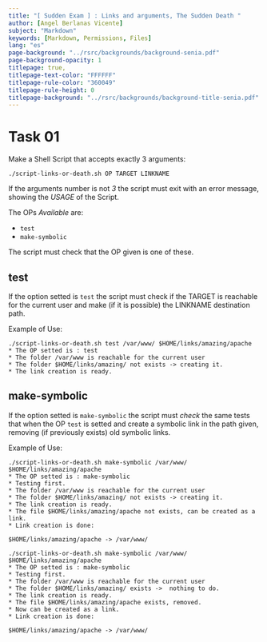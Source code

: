 ```yaml
---
title: "[ Sudden Exam ] : Links and arguments, The Sudden Death "
author: [Angel Berlanas Vicente]
subject: "Markdown"
keywords: [Markdown, Permissions, Files]
lang: "es"
page-background: "../rsrc/backgrounds/background-senia.pdf"
page-background-opacity: 1
titlepage: true,
titlepage-text-color: "FFFFFF"
titlepage-rule-color: "360049"
titlepage-rule-height: 0
titlepage-background: "../rsrc/backgrounds/background-title-senia.pdf"
---
```


# Task 01

Make a Shell Script that accepts exactly 3 arguments:

```shell
./script-links-or-death.sh OP TARGET LINKNAME
```

If the arguments number is not *3* the script must exit with an error message, showing the *USAGE* of the Script.

The OPs *Available* are:

- `test`
- `make-symbolic`

The script must check that the OP given is one of these.

## test

If the option setted is `test` the script must check if the TARGET is reachable for the current user and make (if it is possible) the LINKNAME destination path.

Example of Use:

```shell
./script-links-or-death.sh test /var/www/ $HOME/links/amazing/apache
* The OP setted is : test
* The folder /var/www is reachable for the current user
* The folder $HOME/links/amazing/ not exists -> creating it.
* The link creation is ready.
```

## make-symbolic

If the option setted is `make-symbolic` the script must *check* the same tests that when the OP `test` is setted and create a symbolic link in the path given, removing (if previously exists) old symbolic links. 

Example of Use:

```shell
./script-links-or-death.sh make-symbolic /var/www/ $HOME/links/amazing/apache
* The OP setted is : make-symbolic
* Testing first.
* The folder /var/www is reachable for the current user
* The folder $HOME/links/amazing/ not exists -> creating it.
* The link creation is ready.
* The file $HOME/links/amazing/apache not exists, can be created as a link.
* Link creation is done:

$HOME/links/amazing/apache -> /var/www/

```

```shell
./script-links-or-death.sh make-symbolic /var/www/ $HOME/links/amazing/apache
* The OP setted is : make-symbolic
* Testing first.
* The folder /var/www is reachable for the current user
* The folder $HOME/links/amazing/ exists ->  nothing to do.
* The link creation is ready.
* The file $HOME/links/amazing/apache exists, removed.
* Now can be created as a link.
* Link creation is done:

$HOME/links/amazing/apache -> /var/www/

```

